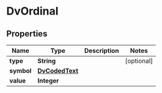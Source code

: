 

# DvOrdinal


## Properties

| Name | Type | Description | Notes |
|------------ | ------------- | ------------- | -------------|
|**type** | **String** |  |  [optional] |
|**symbol** | [**DvCodedText**](DvCodedText.md) |  |  |
|**value** | **Integer** |  |  |



